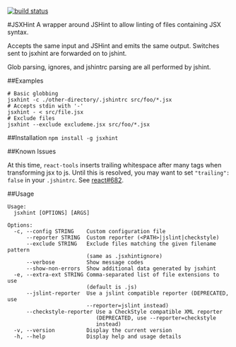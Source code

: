 [![build status](https://secure.travis-ci.org/CondeNast/JSXHint.png)](http://travis-ci.org/CondeNast/JSXHint)

#JSXHint
A wrapper around JSHint to allow linting of files containing JSX syntax.

Accepts the same input and JSHint and emits the same output. Switches sent to jsxhint
are forwarded on to jshint.

Glob parsing, ignores, and jshintrc parsing are all performed by jshint. 

##Examples

```
# Basic globbing
jsxhint -c ./other-directory/.jshintrc src/foo/*.jsx
# Accepts stdin with '-'
jsxhint - < src/file.jsx
# Exclude files
jsxhint --exclude excludeme.jsx src/foo/*.jsx 
```

##Installation
`npm install -g jsxhint`

##Known Issues

At this time, `react-tools` inserts trailing whitespace after many tags when transforming jsx
to js. Until this is resolved, you may want to set `"trailing": false` in your `.jshintrc`.
See [react#682](https://github.com/facebook/react/pull/682).

##Usage
```
Usage:
  jsxhint [OPTIONS] [ARGS]

Options: 
  -c, --config STRING    Custom configuration file
      --reporter STRING  Custom reporter (<PATH>|jslint|checkstyle)
      --exclude STRING   Exclude files matching the given filename pattern 
                         (same as .jsxhintignore) 
      --verbose          Show message codes
      --show-non-errors  Show additional data generated by jsxhint
  -e, --extra-ext STRING Comma-separated list of file extensions to use 
                         (default is .js) 
      --jslint-reporter  Use a jslint compatible reporter (DEPRECATED, use 
                         --reporter=jslint instead) 
      --checkstyle-reporter Use a CheckStyle compatible XML reporter 
                            (DEPRECATED, use --reporter=checkstyle 
                            instead) 
  -v, --version          Display the current version
  -h, --help             Display help and usage details
```
